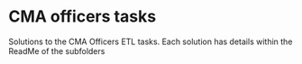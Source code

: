 # CMA officers tasks

Solutions to the CMA Officers ETL tasks.  Each solution has details within the ReadMe of the subfolders
